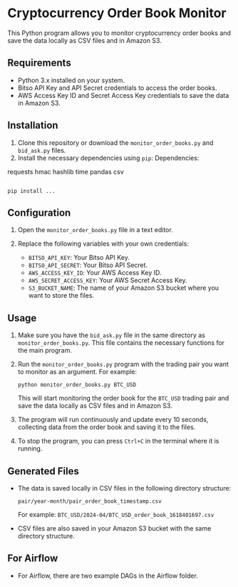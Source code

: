 
# Cryptocurrency Order Book Monitor

This Python program allows you to monitor cryptocurrency order books and save the data locally as CSV files and in Amazon S3.

## Requirements

- Python 3.x installed on your system.
- Bitso API Key and API Secret credentials to access the order books.
- AWS Access Key ID and Secret Access Key credentials to save the data in Amazon S3.

## Installation

1. Clone this repository or download the `monitor_order_books.py` and `bid_ask.py` files.
2. Install the necessary dependencies using `pip`:
Dependencies:

requests
hmac
hashlib
time
pandas
csv

   ```
   
   pip install ...
   ```

## Configuration

1. Open the `monitor_order_books.py` file in a text editor.
2. Replace the following variables with your own credentials:

   - `BITSO_API_KEY`: Your Bitso API Key.
   - `BITSO_API_SECRET`: Your Bitso API Secret.
   - `AWS_ACCESS_KEY_ID`: Your AWS Access Key ID.
   - `AWS_SECRET_ACCESS_KEY`: Your AWS Secret Access Key.
   - `S3_BUCKET_NAME`: The name of your Amazon S3 bucket where you want to store the files.

## Usage

1. Make sure you have the `bid_ask.py` file in the same directory as `monitor_order_books.py`. This file contains the necessary functions for the main program.
   
2. Run the `monitor_order_books.py` program with the trading pair you want to monitor as an argument. For example:

   ```
   python monitor_order_books.py BTC_USD
   ```

   This will start monitoring the order book for the `BTC_USD` trading pair and save the data locally as CSV files and in Amazon S3.

3. The program will run continuously and update every 10 seconds, collecting data from the order book and saving it to the files.

4. To stop the program, you can press `Ctrl+C` in the terminal where it is running.

## Generated Files

- The data is saved locally in CSV files in the following directory structure:

  ```
  pair/year-month/pair_order_book_timestamp.csv
  ```

  For example: `BTC_USD/2024-04/BTC_USD_order_book_1618401697.csv`

- CSV files are also saved in your Amazon S3 bucket with the same directory structure.

## For Airflow
-  For Airflow, there are two example DAGs in the Airflow folder.

